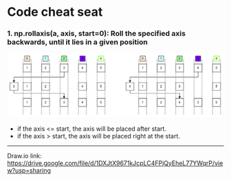 # Code cheat seat

### 1. np.rollaxis(a, axis, start=0): Roll the specified axis backwards, until it lies in a given position 
![alt text](image.png)
- if the axis <= start, the axis will be placed after start.
- if the axis > start, the axis will be placed right at the start.

-------------------------------------------------------
Draw.io link: https://drive.google.com/file/d/1DXJtX9671kJcpLC4FPjQyEheL77YWqrP/view?usp=sharing